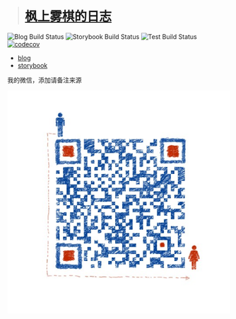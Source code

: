 > # [枫上雾棋的日志](https://blog.fengshangwuqi.com)

![Blog Build Status](https://github.com/FengShangWuQi/fengshangwuqi.github.io/workflows/Blog/badge.svg)
![Storybook Build Status](https://github.com/FengShangWuQi/fengshangwuqi.github.io/workflows/Storybook/badge.svg)
![Test Build Status](https://github.com/FengShangWuQi/fengshangwuqi.github.io/workflows/Test/badge.svg)
[![codecov](https://codecov.io/gh/FengShangWuQi/fengshangwuqi.github.io/branch/dev/graph/badge.svg)](https://codecov.io/gh/FengShangWuQi/fengshangwuqi.github.io)

- [blog](https://blog.fengshangwuqi.com)
- [storybook](https://storybook.fengshangwuqi.com/)

我的微信，添加请备注来源

![wechat](https://github.com/FengShangWuQi/fengshangwuqi.github.io/blob/dev/static/contact.jpeg?raw=true)
